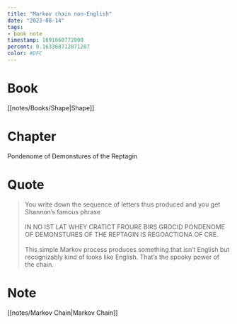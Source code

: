 ```yaml
---
title: "Markov chain non-English"
date: "2023-08-14"
tags:
- book note
timestamp: 1691660772000
percent: 0.163368712871287
color: #DFC
---
```

# Book

[[notes/Books/Shape|Shape]]

# Chapter

Pondenome of Demonstures of the Reptagin

# Quote

>You write down the sequence of letters thus produced and you get Shannon’s famous phrase <br> <br>IN NO IST LAT WHEY CRATICT FROURE BIRS GROCID PONDENOME OF DEMONSTURES OF THE REPTAGIN IS REGOACTIONA OF CRE.  <br><br>This simple Markov process produces something that isn’t English but recognizably kind of looks like English. That’s the spooky power of the chain.

# Note

[[notes/Markov Chain|Markov Chain]]